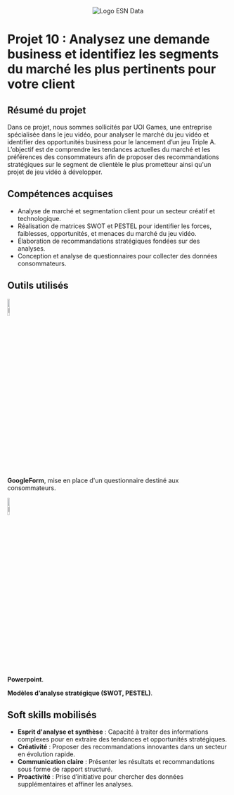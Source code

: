 <p align="center">
  <img src="https://github.com/user-attachments/assets/170f8fc9-bbc6-4f02-a2fe-955124986f38" alt="Logo ESN Data"
<p>

# Projet 10 : Analysez une demande business et identifiez les segments du marché les plus pertinents pour votre client

## Résumé du projet
Dans ce projet, nous sommes sollicités par UOI Games, une entreprise spécialisée dans le jeu vidéo, pour analyser le
marché du jeu vidéo et identifier des opportunités business pour le lancement d’un jeu Triple A. L’objectif est de 
comprendre les tendances actuelles du marché et les préférences des consommateurs afin de proposer des recommandations 
stratégiques sur le segment de clientèle le plus prometteur ainsi qu'un projet de jeu vidéo à développer.

## Compétences acquises
- Analyse de marché et segmentation client pour un secteur créatif et technologique.
- Réalisation de matrices SWOT et PESTEL pour identifier les forces, faiblesses, opportunités, et menaces du marché du jeu vidéo.
- Élaboration de recommandations stratégiques fondées sur des analyses.
- Conception et analyse de questionnaires pour collecter des données consommateurs.
  
## Outils utilisés
<img src="https://github.com/user-attachments/assets/6e100512-916b-4731-bb5e-b425994131ab" alt="Logo Google Form" width= 10% />

**GoogleForm**, mise en place d'un questionnaire destiné aux consommateurs.<p></p>

<img src="https://github.com/user-attachments/assets/775f1719-5e4c-4dec-b3d0-5bf8fd39569e" alt="Logo Powerpoint" width= 10% />

**Powerpoint**.<p></p>

**Modèles d’analyse stratégique (SWOT, PESTEL)**.

## Soft skills mobilisés
- **Esprit d'analyse et synthèse** : Capacité à traiter des informations complexes pour en extraire des tendances et opportunités stratégiques.
- **Créativité** : Proposer des recommandations innovantes dans un secteur en évolution rapide.
- **Communication claire** : Présenter les résultats et recommandations sous forme de rapport structuré.
- **Proactivité** : Prise d’initiative pour chercher des données supplémentaires et affiner les analyses.
